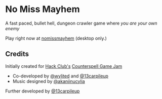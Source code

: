 # No Miss Mayhem

A fast paced, bullet hell, dungeon crawler game where _you are your own enemy_

Play right now at [nomissmayhem](https://nomissmayhem.vercel.app) (desktop only.)

## Credits

Initially created for [Hack Club's](https://hackclub.com/) [Counterspell Game Jam](https://counterspell.hackclub.com/)
- Co-developed by [@wylited](https://github.com/wylited) and [@13carpileup](https://github.com/13carpileup)
- Music designed by [@akanjinucylia](https://github.com/akanjinucylia)

Further developed by [@13carpileup](https://github.com/13carpileup)

